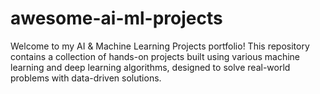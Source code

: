 # awesome-ai-ml-projects
Welcome to my AI &amp; Machine Learning Projects portfolio! This repository contains a collection of hands-on projects built using various machine learning and deep learning algorithms, designed to solve real-world problems with data-driven solutions.
